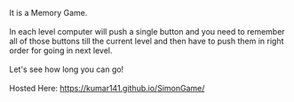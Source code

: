 It is a Memory Game.
<br/>
<br/>
In each level computer will push a single button and you need to remember all of those buttons till the current level and then have to push them in right order for going in next level.
<br/>
<br/>
Let's see how long you can go!
<br/>
<br/>
Hosted Here: https://kumar141.github.io/SimonGame/